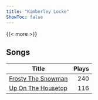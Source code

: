 ```yaml
---
title: "Kimberley Locke"
ShowToc: false
---
```


{{< more >}}

## Songs
Title | Plays 
----- | -----: 
[Frosty The Snowman](/songs/frosty-the-snowman) | 240
[Up On The Housetop](/songs/up-on-the-housetop) | 116

